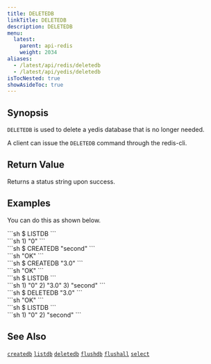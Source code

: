 ```yaml
---
title: DELETEDB
linkTitle: DELETEDB
description: DELETEDB
menu:
  latest:
    parent: api-redis
    weight: 2034
aliases:
  - /latest/api/redis/deletedb
  - /latest/api/yedis/deletedb
isTocNested: true
showAsideToc: true
---
```


## Synopsis

`DELETEDB` is used to delete a yedis database that is no longer needed.

A client can issue the `DELETEDB` command through the redis-cli.

## Return Value
Returns a status string upon success.

## Examples

You can do this as shown below.
<div class='copy separator-dollar'>
```sh
$ LISTDB
```
</div>
```sh
1) "0"
```
<div class='copy separator-dollar'>
```sh
$ CREATEDB "second"
```
</div>
```sh
"OK"
```
<div class='copy separator-dollar'>
```sh
$ CREATEDB "3.0"
```
</div>
```sh
"OK"
```
<div class='copy separator-dollar'>
```sh
$ LISTDB
```
</div>
```sh
1) "0"
2) "3.0"
3) "second"
```
<div class='copy separator-dollar'>
```sh
$ DELETEDB "3.0"
```
</div>
```sh
"OK"
```
<div class='copy separator-dollar'>
```sh
$ LISTDB
```
</div>
```sh
1) "0"
2) "second"
```

## See Also
[`createdb`](../createdb/)
[`listdb`](../listdb/)
[`deletedb`](../deletedb/)
[`flushdb`](../flushdb/)
[`flushall`](../flushall/)
[`select`](../select/)
